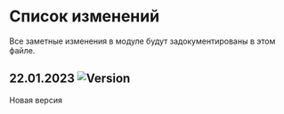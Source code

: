 # Список изменений

Все заметные изменения в модуле будут задокументированы в этом файле.


## 22.01.2023 ![Version](https://img.shields.io/badge/version-v6.2.0-blue)

Новая версия